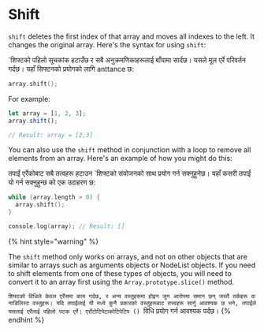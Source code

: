 # Shift

`shift` deletes the first index of that array and moves all indexes to the left. It changes the original array. Here's the syntax for using `shift`:

`शिफ्टको पहिलो सूचकांक हटाउँछ र सबै अनुक्रमणिकाहरूलाई बाँयामा सार्दछ। यसले मूल एर्रे परिवर्तन गर्दछ। यहाँ सिफ्टनको प्रयोगको लागि anttance छ:

```c
array.shift();
```

For example:&#x20;

```javascript
let array = [1, 2, 3]; 
array.shift(); 

// Result: array = [2,3]
```

You can also use the `shift` method in conjunction with a loop to remove all elements from an array. Here's an example of how you might do this:

तपाईं एर्रेकोबाट सबै तत्वहरू हटाउन `शिफ्टको संयोजनको साथ प्रयोग गर्न सक्नुहुनेछ। यहाँ कसरी तपाईं यो गर्न सक्नुहुन्छ को एक उदाहरण छ:

```c
while (array.length > 0) {
  array.shift();
}

console.log(array); // Result: []
```

{% hint style="warning" %}


The `shift` method only works on arrays, and not on other objects that are similar to arrays such as arguments objects or NodeList objects. If you need to shift elements from one of these types of objects, you will need to convert it to an array first using the `Array.prototype.slice()` method.

`शिफ्टको विधिले केवल एर्रेसमा काम गर्दछ, र अन्य वस्तुहरूमा होइन जुन आरोपमा समान छन् जस्तै तर्कहरू वा नाडिलिस्ट वस्तुहरू। यदि तपाईंलाई यी मध्ये कुनै प्रकारको वस्तुहरूबाट तत्त्वहरू सार्नु आवश्यक छ भने, तपाईंले यसलाई एर्रेलाई पहिलो पटक एर्रे। एर्रोटोटिपेटाकोटिपेटिप () `विधि प्रयोग गर्न आवश्यक पर्दछ।
{% endhint %}
